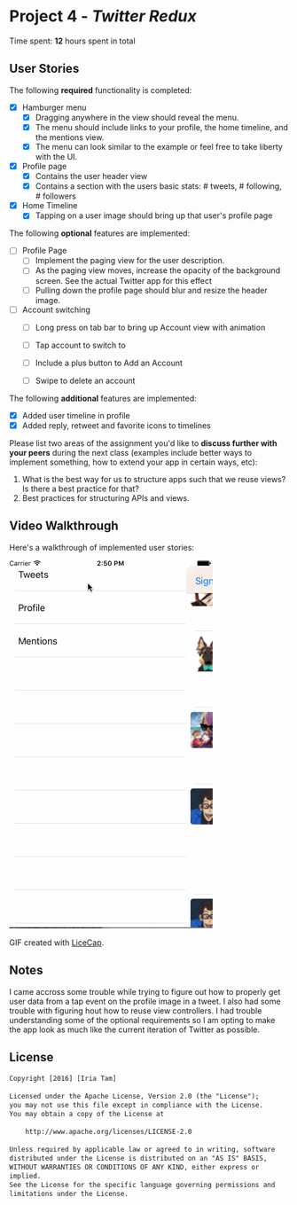 # Project 4 - *Twitter Redux*

Time spent: **12** hours spent in total

## User Stories

The following **required** functionality is completed:

- [x] Hamburger menu
   - [x] Dragging anywhere in the view should reveal the menu.
   - [x] The menu should include links to your profile, the home timeline, and the mentions view.
   - [x] The menu can look similar to the example or feel free to take liberty with the UI.
- [x] Profile page
   - [x] Contains the user header view
   - [x] Contains a section with the users basic stats: # tweets, # following, # followers
- [x] Home Timeline
   - [x] Tapping on a user image should bring up that user's profile page

The following **optional** features are implemented:

- [ ] Profile Page
   - [ ] Implement the paging view for the user description.
   - [ ] As the paging view moves, increase the opacity of the background screen. See the actual Twitter app for this effect
   - [ ] Pulling down the profile page should blur and resize the header image.
- [ ] Account switching
   - [ ] Long press on tab bar to bring up Account view with animation
   - [ ] Tap account to switch to
   - [ ] Include a plus button to Add an Account
   - [ ] Swipe to delete an account


The following **additional** features are implemented:

- [x] Added user timeline in profile 
- [x] Added reply, retweet and favorite icons to timelines

Please list two areas of the assignment you'd like to **discuss further with your peers** during the next class (examples include better ways to implement something, how to extend your app in certain ways, etc):

  1. What is the best way for us to structure apps such that we reuse views? Is there a best practice for that?
  2. Best practices for structuring APIs and views.


## Video Walkthrough

Here's a walkthrough of implemented user stories:

<img src='twitter-redux.gif' title='Video Walkthrough' width='' alt='Video Walkthrough' />

GIF created with [LiceCap](http://www.cockos.com/licecap/).

## Notes

I came accross some trouble while trying to figure out how to properly get user data from a tap event on the profile image in a tweet. I also had some trouble with figuring hout how to reuse view controllers. I had trouble understanding some of the optional requirements so I am opting to make the app look as much like the current iteration of Twitter as possible.

## License

    Copyright [2016] [Iria Tam]

    Licensed under the Apache License, Version 2.0 (the "License");
    you may not use this file except in compliance with the License.
    You may obtain a copy of the License at

        http://www.apache.org/licenses/LICENSE-2.0

    Unless required by applicable law or agreed to in writing, software
    distributed under the License is distributed on an "AS IS" BASIS,
    WITHOUT WARRANTIES OR CONDITIONS OF ANY KIND, either express or implied.
    See the License for the specific language governing permissions and
    limitations under the License.
